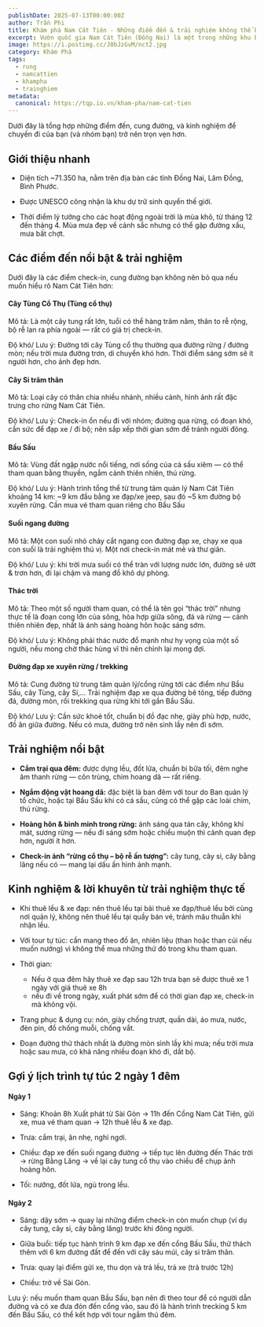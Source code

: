 ```yaml
---
publishDate: 2025-07-13T00:00:00Z
author: Trần Phi
title: Khám phá Nam Cát Tiên - Những điểm đến & trải nghiệm không thể bỏ lỡ
excerpt: Vườn quốc gia Nam Cát Tiên (Đồng Nai) là một trong những khu bảo tồn thiên nhiên quan trọng, nơi bạn dễ dàng hòa mình vào thiên nhiên hoang sơ, tìm về tĩnh lặng và thử thách bản thân với trekking, đạp xe, camping qua đêm…
image: https://i.postimg.cc/J0bJzGvM/nct2.jpg
category: Khám Phá
tags:
  - rung
  - namcattien
  - khampha
  - trainghiem
metadata:
  canonical: https://tqp.io.vn/kham-pha/nam-cat-tien
---
```


Dưới đây là tổng hợp những điểm đến, cung đường, và kinh nghiệm để chuyến đi của bạn (và nhóm bạn) trở nên trọn vẹn hơn.

## Giới thiệu nhanh

- Diện tích ~71.350 ha, nằm trên địa bàn các tỉnh Đồng Nai, Lâm Đồng, Bình Phước. 

- Được UNESCO công nhận là khu dự trữ sinh quyển thế giới.

- Thời điểm lý tưởng cho các hoạt động ngoài trời là mùa khô, từ tháng 12 đến tháng 4. Mùa mưa đẹp về cảnh sắc nhưng có thể gặp đường xấu, mưa bất chợt. 

## Các điểm đến nổi bật & trải nghiệm

Dưới đây là các điểm check-in, cung đường bạn không nên bỏ qua nếu muốn hiểu rõ Nam Cát Tiên hơn:

#### Cây Tùng Cổ Thụ (Tùng cổ thụ)

Mô tả: Là một cây tung rất lớn, tuổi có thể hàng trăm năm, thân to rễ rộng, bộ rễ lan ra phía ngoài — rất có giá trị check-in.

Độ khó/ Lưu ý: Đường tới cây Tùng cổ thụ thường qua đường rừng / đường mòn; nếu trời mưa đường trơn, di chuyển khó hơn. Thời điểm sáng sớm sẽ ít người hơn, cho ảnh đẹp hơn.

#### Cây Si trăm thân

Mô tả: Loại cây có thân chia nhiều nhánh, nhiều cành, hình ảnh rất đặc trưng cho rừng Nam Cát Tiên.

Độ khó/ Lưu ý: Check-in ổn nếu đi với nhóm; đường qua rừng, có đoạn khó, cần sức để đạp xe / đi bộ; nên sắp xếp thời gian sớm để tránh người đông.

#### Bầu Sấu

Mô tả: Vùng đất ngập nước nổi tiếng, nơi sống của cá sấu xiêm — có thể tham quan bằng thuyền, ngắm cảnh thiên nhiên, thú rừng.

Độ khó/ Lưu ý: Hành trình tổng thể từ trung tâm quản lý Nam Cát Tiên khoảng 14 km: ~9 km đầu bằng xe đạp/xe jeep, sau đó ~5 km đường bộ xuyên rừng. Cần mua vé tham quan riêng cho Bầu Sấu

#### Suối ngang đường

Mô tả: Một con suối nhỏ chảy cắt ngang con đường đạp xe, chạy xe qua con suối là trải nghiệm thú vị. Một nơi check-in mát mẻ và thư giãn.

Độ khó/ Lưu ý: khi trời mưa suối có thể tràn với lượng nước lớn, đường sẽ ướt & trơn hơn, đi lại chậm và mang đồ khô dự phòng.

#### Thác trời

Mô tả: Theo một số người tham quan, có thể là tên gọi “thác trời” nhưng thực tế là đoạn cong lớn của sông, hòa hợp giữa sông, đá và rừng — cảnh thiên nhiên đẹp, nhất là ánh sáng hoàng hôn hoặc sáng sớm.

Độ khó/ Lưu ý: Không phải thác nước đổ mạnh như hy vọng của một số người, nếu mong chờ thác hùng vĩ thì nên chỉnh lại mong đợi.

#### Đường đạp xe xuyên rừng / trekking

Mô tả: Cung đường từ trung tâm quản lý/cổng rừng tới các điểm như Bầu Sấu, cây Tùng, cây Si,... Trải nghiệm đạp xe qua đường bê tông, tiếp đường đá, đường mòn, rồi trekking qua rừng khi tới gần Bầu Sấu.

Độ khó/ Lưu ý: Cần sức khoẻ tốt, chuẩn bị đồ đạc nhẹ, giày phù hợp, nước, đồ ăn giữa đường. Nếu có mưa, đường trở nên sình lầy nên đi sớm.

## Trải nghiệm nổi bật

- **Cắm trại qua đêm:** được dựng lều, đốt lửa, chuẩn bị bữa tối, đêm nghe âm thanh rừng — côn trùng, chim hoang dã — rất riêng.

- **Ngắm động vật hoang dã:** đặc biệt là ban đêm với tour do Ban quản lý tổ chức, hoặc tại Bầu Sấu khi có cá sấu, cũng có thể gặp các loài chim, thú rừng. 

- **Hoàng hôn & bình minh trong rừng:** ánh sáng qua tán cây, không khí mát, sương rừng — nếu đi sáng sớm hoặc chiều muộn thì cảnh quan đẹp hơn, người ít hơn.

- **Check-in ảnh “rừng cổ thụ – bộ rễ ấn tượng”:** cây tung, cây si, cây bằng lăng nếu có — mang lại dấu ấn hình ảnh mạnh.

## Kinh nghiệm & lời khuyên từ trải nghiệm thực tế

- Khi thuê lều & xe đạp: nên thuê lều tại bãi thuê xe đạp/thuê lều bởi cùng nơi quản lý, không nên thuê lều tại quầy bán vé, tránh mâu thuẫn khi nhận lều.

- Với tour tự túc: cần mang theo đồ ăn, nhiên liệu (than hoặc than củi nếu muốn nướng) vì không thể mua những thứ đó trong khu tham quan.

- Thời gian: 
  - Nếu ở qua đêm hãy thuê xe đạp sau 12h trưa bạn sẽ được thuê xe 1 ngày với giá thuê xe 8h
  - nếu đi về trong ngày, xuất phát sớm để có thời gian đạp xe, check-in mà không vội.

- Trang phục & dụng cụ: nón, giày chống trượt, quần dài, áo mưa, nước, đèn pin, đồ chống muỗi, chống vắt.

- Đoạn đường thử thách nhất là đường mòn sình lầy khi mưa; nếu trời mưa hoặc sau mưa, có khả năng nhiều đoạn khó đi, dắt bộ.

## Gợi ý lịch trình tự túc 2 ngày 1 đêm

#### Ngày 1

- Sáng: Khoản 8h Xuất phát từ Sài Gòn → 11h đến Cổng Nam Cát Tiên, gửi xe, mua vé tham quan -> 12h thuê lều & xe đạp.

- Trưa: cắm trại, ăn nhẹ, nghỉ ngơi.

- Chiều: đạp xe đến suối ngang đường → tiếp tục lên đường đến Thác trời → rừng Bằng Lăng → về lại cây tung cổ thụ vào chiều để chụp ảnh hoàng hôn.

- Tối: nướng, đốt lửa, ngủ trong lều.

#### Ngày 2

- Sáng: dậy sớm → quay lại những điểm check-in còn muốn chụp (ví dụ cây tung, cây si, cây bằng lăng) trước khi đông người.

- Giữa buổi: tiếp tục hành trình 9 km đạp xe đến cổng Bầu Sấu, thử thách thêm với 6 km đường đất để đến với cây sáu múi, cây si trăm thân.

- Trưa: quay lại điểm gửi xe, thu dọn và trả lều, trả xe (trả trước 12h)

- Chiều: trở về Sài Gòn.

Lưu ý: nếu muốn tham quan Bầu Sấu, bạn nên đi theo tour để có người dẫn đường và có xe đưa đón đến cổng vào, sau đó là hành trình trecking 5 km đến Bầu Sấu, có thể kết hợp với tour ngắm thú đêm.